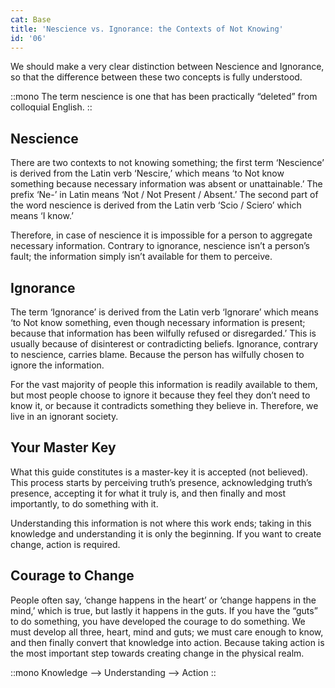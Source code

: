 ```yaml
---
cat: Base
title: 'Nescience vs. Ignorance: the Contexts of Not Knowing'
id: '06'
---
```


<span class="desc">We should make a very clear distinction between <span class="font-bold border-b">Nescience</span> and <span class="font-bold border-b">Ignorance</span>, so that the difference between these two concepts is fully understood.</span>

::mono
The term nescience is one that has been practically “deleted” from colloquial English.
::

<span class="mb-8 invisible"></span>

## Nescience
There are two contexts to not knowing something; the first term ‘Nescience’ is derived from the Latin verb ‘Nescire,’ which means ‘to Not know something because necessary information was absent or unattainable.’ The prefix ‘Ne-’ in Latin means ‘Not / Not Present / Absent.’ The second part of the word nescience is derived from the Latin verb ‘Scio / Sciero’ which means ‘I know.’

Therefore, in case of nescience it is impossible for a person to aggregate necessary information. Contrary to ignorance, nescience isn’t a person’s fault; the information simply isn’t available for them to perceive.

## Ignorance
The term ‘Ignorance’ is derived from the Latin verb ‘Ignorare’ which means ‘to Not know something, even though necessary information is present; because that information has been wilfully refused or disregarded.’ This is usually because of disinterest or contradicting beliefs. Ignorance, contrary to nescience, carries blame. Because the person has wilfully chosen to ignore the information.

For the vast majority of people this information is readily available to them, but most people choose to ignore it because they feel they don’t need to know it, or because it contradicts something they believe in. Therefore, we live in an ignorant society.

## Your Master Key
What this guide constitutes is a master-key it is accepted (not believed). This process starts by perceiving truth’s presence, acknowledging truth’s presence, accepting it for what it truly is, and then finally and most importantly, to do something with it.

Understanding this information is not where this work ends; taking in this knowledge and understanding it is only the beginning. If you want to create change, action is required.

## Courage to Change
People often say, ‘change happens in the heart’ or ‘change happens in the mind,’ which is true, but lastly it happens in the guts. If you have the “guts” to do something, you have developed the courage to do something. We must develop all three, heart, mind and guts; we must care enough to know, and then finally convert that knowledge into action. Because taking action is the most important step towards creating change in the physical realm.

::mono
Knowledge --> Understanding --> Action
::
